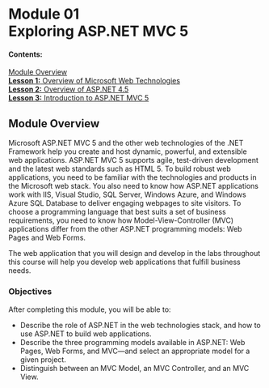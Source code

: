 # Module 01 <br> Exploring ASP.NET MVC 5

#### Contents:
[Module Overview](01-0.md)    
[**Lesson 1:** Overview of Microsoft Web Technologies](01-1.md)    
[**Lesson 2:** Overview of ASP.NET 4.5](01-2.md)    
[**Lesson 3:** Introduction to ASP.NET MVC 5](01-3.md)    

## Module Overview

Microsoft ASP.NET MVC 5 and the other web technologies of the .NET Framework help you create and host dynamic, powerful, and extensible web applications. ASP.NET MVC 5 supports agile, test-driven development and the latest web standards such as HTML 5. To build robust web applications, you need to be familiar with the technologies and products in the Microsoft web stack. You also need to know how ASP.NET applications work with IIS, Visual Studio, SQL Server, Windows Azure, and Windows Azure SQL Database to deliver engaging webpages to site visitors. To choose a programming language that best suits a set of business requirements, you need to know how Model-View-Controller (MVC) applications differ from the other ASP.NET programming models: Web Pages and Web Forms.

The web application that you will design and develop in the labs throughout this course will help you develop web applications that fulfill business needs.

### Objectives

After completing this module, you will be able to:
- Describe the role of ASP.NET in the web technologies stack, and how to use ASP.NET to build web applications.
- Describe the three programming models available in ASP.NET: Web Pages, Web Forms, and MVC—and select an appropriate model for a given project.
- Distinguish between an MVC Model, an MVC Controller, and an MVC View.

